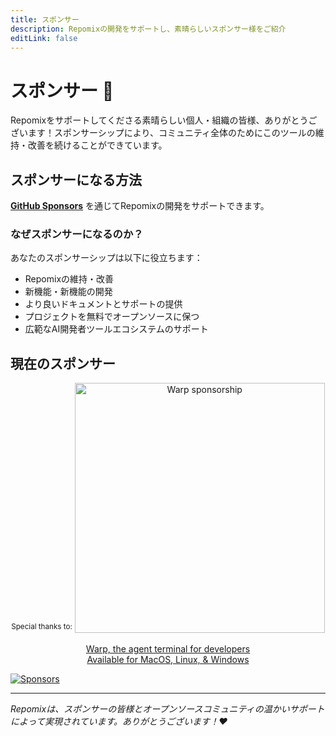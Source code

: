 ```yaml
---
title: スポンサー
description: Repomixの開発をサポートし、素晴らしいスポンサー様をご紹介
editLink: false
---
```


# スポンサー 💖

Repomixをサポートしてくださる素晴らしい個人・組織の皆様、ありがとうございます！スポンサーシップにより、コミュニティ全体のためにこのツールの維持・改善を続けることができています。

## スポンサーになる方法

**[GitHub Sponsors](https://github.com/sponsors/yamadashy)** を通じてRepomixの開発をサポートできます。

### なぜスポンサーになるのか？

あなたのスポンサーシップは以下に役立ちます：
- Repomixの維持・改善
- 新機能・新機能の開発
- より良いドキュメントとサポートの提供
- プロジェクトを無料でオープンソースに保つ
- 広範なAI開発者ツールエコシステムのサポート

## 現在のスポンサー

<div align="center">
   <sup>Special thanks to:</sup>

   <a href="https://www.warp.dev/repomix" target="_blank">
      <img alt="Warp sponsorship" width="400" src="/images/sponsors/warp/Terminal-Image.png">
   </a>

  [Warp, the agent terminal for developers](https://www.warp.dev/repomix)  
  [Available for MacOS, Linux, & Windows](https://www.warp.dev/repomix)
</div>

[![Sponsors](https://cdn.jsdelivr.net/gh/yamadashy/sponsor-list/sponsors/sponsors.png)](https://github.com/sponsors/yamadashy)

---

*Repomixは、スポンサーの皆様とオープンソースコミュニティの温かいサポートによって実現されています。ありがとうございます！❤️*